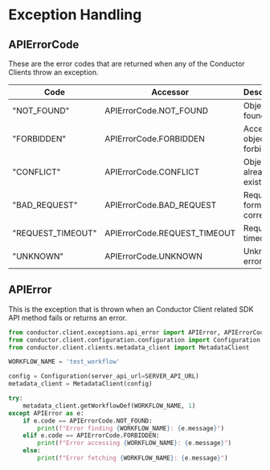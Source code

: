 # Exception Handling

## APIErrorCode

These are the error codes that are returned when any of the Conductor Clients throw an exception.

| Code  | Accessor | Description |
| --- | --- | --- |
|"NOT_FOUND"|APIErrorCode.NOT_FOUND|Object not found|
|"FORBIDDEN"|APIErrorCode.FORBIDDEN|Access to object is forbidden|
|"CONFLICT"|APIErrorCode.CONFLICT|Object already exists|
|"BAD_REQUEST"|APIErrorCode.BAD_REQUEST|Request not formed correctly|
|"REQUEST_TIMEOUT"|APIErrorCode.REQUEST_TIMEOUT|Request timed out|
|"UNKNOWN"|APIErrorCode.UNKNOWN|Unknown error|

## APIError

This is the exception that is thrown when an Conductor Client related SDK API method fails or returns an error.

```python
from conductor.client.exceptions.api_error import APIError, APIErrorCode
from conductor.client.configuration.configuration import Configuration
from conductor.client.clients.metadata_client import MetadataClient

WORKFLOW_NAME = 'test_workflow'

config = Configuration(server_api_url=SERVER_API_URL)
metadata_client = MetadataClient(config)

try:
    metadata_client.getWorkflowDef(WORKFLOW_NAME, 1)
except APIError as e:
    if e.code == APIErrorCode.NOT_FOUND:
        print(f"Error finding {WORKFLOW_NAME}: {e.message}")
    elif e.code == APIErrorCode.FORBIDDEN:
        print(f"Error accessing {WORKFLOW_NAME}: {e.message}")
    else:
        print(f"Error fetching {WORKFLOW_NAME}: {e.message}")
    
```
